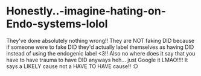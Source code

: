 # Honestly..-imagine-hating-on-Endo-systems-lolol
They've done absolutely nothing wrong!! They are NOT faking DID because if someone were to fake DID they'd actually label themselves as having DID instead of using the endogenic label &lt;3!! Also no where does it say that you have to have trauma to have DID anyways heh... just Google it LMAO!!!! It says a LIKELY cause not a HAVE TO HAVE cause!! :D
